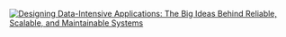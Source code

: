 [![Designing Data-Intensive Applications: The Big Ideas Behind Reliable, Scalable, and Maintainable Systems](https://d1w7fb2mkkr3kw.cloudfront.net/assets/images/book/lrg/9781/4493/9781449373320.jpg)](https://www.bookdepository.com/Designing-Data-Intensive-Applications-Martin-Kleppmann/9781449373320)

